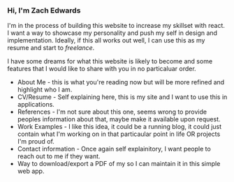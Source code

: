 ### Hi, I'm **Zach Edwards**

I'm in the process of building this website to increase my skillset with react. I want a way to showcase my personality and push my self in design and implementation. Ideally, if this all works out well, I can use this as my resume and start to *freelance*.

I have some dreams for what this website is likely to become and some features that I would like to share with you in no particaluar order.

* About Me - this is what you're reading now but will be more refined and highlight who I am.
* CV/Resume - Self explaining here, this is my site and I want to use this in applications.
* References - I'm not sure about this one, seems wrong to provide peoples information about that, maybe make it available upon request.
* Work Examples - I like this idea, it could be a running blog, it could just contain what I'm working on in that particaular point in life OR projects I'm proud of.
* Contact information - Once again self explainitory, I want people to reach out to me if they want.
* Way to download/export a PDF of my so I can maintain it in this simple web app.
